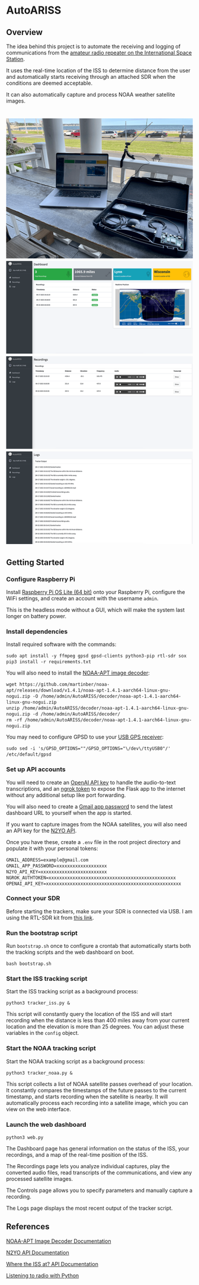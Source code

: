 # AutoARISS
## Overview
The idea behind this project is to automate the receiving and logging of communications from the [amateur radio repeater on the International Space Station](https://www.ariss.org/).

It uses the real-time location of the ISS to determine distance from the user and automatically starts receiving through an attached SDR when the conditions are deemed acceptable.

It can also automatically capture and process NOAA weather satellite images.

<h1 align="center">
  <img src="https://github.com/Un1xG0d/AutoARISS/blob/master/images/picture_go_kit.png">
  <br>
  <img src="https://github.com/Un1xG0d/AutoARISS/blob/master/images/screenshot_dashboard.png">
  <br>
  <img src="https://github.com/Un1xG0d/AutoARISS/blob/master/images/screenshot_recordings.png">
  <br>
  <img src="https://github.com/Un1xG0d/AutoARISS/blob/master/images/screenshot_logs.png">
</h1>

## Getting Started
### Configure Raspberry Pi
Install [Raspberry Pi OS Lite (64 bit)](https://www.raspberrypi.com/software/) onto your Raspberry Pi, configure the WiFi settings, and create an account with the username `admin`.

This is the headless mode without a GUI, which will make the system last longer on battery power.

### Install dependencies
Install required software with the commands:
```
sudo apt install -y ffmpeg gpsd gpsd-clients python3-pip rtl-sdr sox
pip3 install -r requirements.txt
```

You will also need to install the [NOAA-APT image decoder](https://noaa-apt.mbernardi.com.ar/):
```
wget https://github.com/martinber/noaa-apt/releases/download/v1.4.1/noaa-apt-1.4.1-aarch64-linux-gnu-nogui.zip -O /home/admin/AutoARISS/decoder/noaa-apt-1.4.1-aarch64-linux-gnu-nogui.zip
unzip /home/admin/AutoARISS/decoder/noaa-apt-1.4.1-aarch64-linux-gnu-nogui.zip -d /home/admin/AutoARISS/decoder/
rm -rf /home/admin/AutoARISS/decoder/noaa-apt-1.4.1-aarch64-linux-gnu-nogui.zip
```

You may need to configure GPSD to use your [USB GPS receiver](https://www.amazon.com/GlobalSat-BU-353-S4-Receiver-Black-Improved-New/dp/B098L799NH):
```
sudo sed -i 's/GPSD_OPTIONS=""/GPSD_OPTIONS="\/dev\/ttyUSB0"/' /etc/default/gpsd
```

### Set up API accounts
You will need to create an [OpenAI API key](https://openai.com/blog/openai-api) to handle the audio-to-text transcriptions, and an [ngrok token](https://ngrok.com/) to expose the Flask app to the internet without any additional setup like port forwarding.

You will also need to create a [Gmail app password](https://myaccount.google.com/apppasswords) to send the latest dashboard URL to yourself when the app is started.

If you want to capture images from the NOAA satellites, you will also need an API key for the [N2YO API](https://www.n2yo.com/login/register/).

Once you have these, create a `.env` file in the root project directory and populate it with your personal tokens:
```
GMAIL_ADDRESS=example@gmail.com
GMAIL_APP_PASSWORD=xxxxxxxxxxxxxxxxxxx
N2YO_API_KEY=xxxxxxxxxxxxxxxxxxxxxxxxx
NGROK_AUTHTOKEN=xxxxxxxxxxxxxxxxxxxxxxxxxxxxxxxxxxxxxxxxxxxxxxxx
OPENAI_API_KEY=xxxxxxxxxxxxxxxxxxxxxxxxxxxxxxxxxxxxxxxxxxxxxxxxxxx
```

### Connect your SDR
Before starting the trackers, make sure your SDR is connected via USB. I am using the RTL-SDR kit from [this link](https://a.co/d/3p9rCar).

### Run the bootstrap script
Run `bootstrap.sh` once to configure a crontab that automatically starts both the tracking scripts and the web dashboard on boot.
```
bash bootstrap.sh
```

### Start the ISS tracking script
Start the ISS tracking script as a background process:
```
python3 tracker_iss.py &
```

This script will constantly query the location of the ISS and will start recording when the distance is less than 400 miles away from your current location and the elevation is more than 25 degrees. You can adjust these variables in the `config` object.

### Start the NOAA tracking script
Start the NOAA tracking script as a background process:
```
python3 tracker_noaa.py &
```

This script collects a list of NOAA satellite passes overhead of your location. It constantly compares the timestamps of the future passes to the current timestamp, and starts recording when the satellite is nearby. It will automatically process each recording into a satellite image, which you can view on the web interface.

### Launch the web dashboard
```
python3 web.py
```

The Dashboard page has general information on the status of the ISS, your recordings, and a map of the real-time position of the ISS.

The Recordings page lets you analyze individual captures, play the converted audio files, read transcripts of the communications, and view any processed satellite images.

The Controls page allows you to specify parameters and manually capture a recording.

The Logs page displays the most recent output of the tracker script.

## References
[NOAA-APT Image Decoder Documentation](https://noaa-apt.mbernardi.com.ar/usage.html#terminal-1)

[N2YO API Documentation](https://www.n2yo.com/api/#radiopasses)

[Where the ISS at? API Documentation](https://wheretheiss.at/w/developer)

[Listening to radio with Python](https://epxx.co/artigos/pythonfm_en.html)
